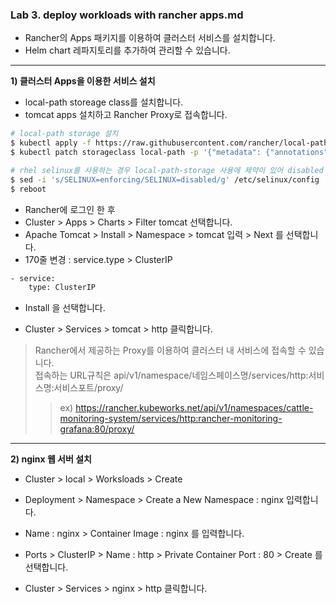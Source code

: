 ### Lab 3. deploy workloads with rancher apps.md

- Rancher의 Apps 패키지를 이용하여 클러스터 서비스를 설치합니다.
- Helm chart 레파지토리를 추가하여 관리할 수 있습니다.

---

**1) 클러스터 Apps을 이용한 서비스 설치**

- local-path storeage class를 설치합니다.
- tomcat apps 설치하고 Rancher Proxy로 접속합니다.


```bash
# local-path storage 설치
$ kubectl apply -f https://raw.githubusercontent.com/rancher/local-path-provisioner/v0.0.24/deploy/local-path-storage.yaml
$ kubectl patch storageclass local-path -p '{"metadata": {"annotations":{"storageclass.kubernetes.io/is-default-class":"true"}}}'

# rhel selinux를 사용하는 경우 local-path-storage 사용에 제약이 있어 disabled 합니다.
$ sed -i 's/SELINUX=enforcing/SELINUX=disabled/g' /etc/selinux/config
$ reboot
```

- Rancher에 로그인 한 후
- Cluster > Apps > Charts > Filter tomcat 선택합니다.
- Apache Tomcat > Install > Namespace > tomcat 입력 > Next 를 선택합니다.
- 170줄 변경 : service.type > ClusterIP
```bash
- service: 
    type: ClusterIP
```
- Install 을 선택합니다.

- Cluster > Services > tomcat > http 클릭합니다.
> Rancher에서 제공하는 Proxy를 이용하여 클러스터 내 서비스에 접속할 수 있습니다.  
> 접속하는 URL규칙은 api/v1/namespace/네임스페이스명/services/http:서비스명:서비스포트/proxy/ 
>> ex) https://rancher.kubeworks.net/api/v1/namespaces/cattle-monitoring-system/services/http:rancher-monitoring-grafana:80/proxy/

---

**2) nginx 웹 서버 설치**

- Cluster > local > Worksloads > Create
- Deployment > Namespace > Create a New Namespace : nginx 입력합니다.
- Name : nginx > Container Image : nginx 를 입력합니다.
- Ports > ClusterIP > Name : http > Private Container Port : 80 > Create 를 선택합니다.


- Cluster > Services > nginx > http 클릭합니다. 
